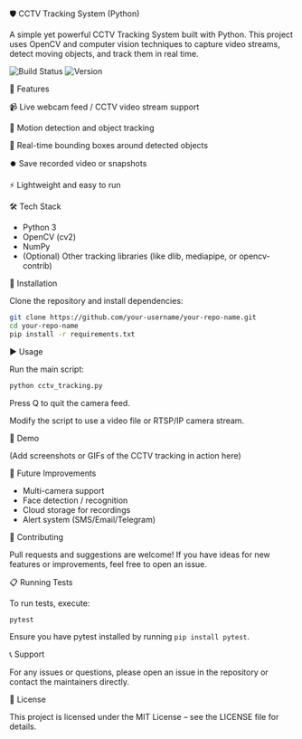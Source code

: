 🛡️ CCTV Tracking System (Python)

A simple yet powerful CCTV Tracking System built with Python.
This project uses OpenCV and computer vision techniques to capture video streams, detect moving objects, and track them in real time.

![Build Status](https://img.shields.io/badge/build-passing-brightgreen.svg) ![Version](https://img.shields.io/badge/version-1.0.0-blue.svg) 

🚀 Features

📹 Live webcam feed / CCTV video stream support

🎯 Motion detection and object tracking

📍 Real-time bounding boxes around detected objects

⏺️ Save recorded video or snapshots

⚡ Lightweight and easy to run

🛠️ Tech Stack

- Python 3
- OpenCV (cv2)
- NumPy
- (Optional) Other tracking libraries (like dlib, mediapipe, or opencv-contrib)

📂 Installation

Clone the repository and install dependencies:

```bash
git clone https://github.com/your-username/your-repo-name.git
cd your-repo-name
pip install -r requirements.txt
```


▶️ Usage

Run the main script:

```bash
python cctv_tracking.py
```

Press Q to quit the camera feed.

Modify the script to use a video file or RTSP/IP camera stream.

📸 Demo

(Add screenshots or GIFs of the CCTV tracking in action here)

📌 Future Improvements

- Multi-camera support
- Face detection / recognition
- Cloud storage for recordings
- Alert system (SMS/Email/Telegram)

🤝 Contributing

Pull requests and suggestions are welcome!
If you have ideas for new features or improvements, feel free to open an issue.

📋 Running Tests

To run tests, execute:

```bash
pytest
```

Ensure you have pytest installed by running `pip install pytest`.

📞 Support

For any issues or questions, please open an issue in the repository or contact the maintainers directly.

📜 License

This project is licensed under the MIT License – see the LICENSE
file for details.
